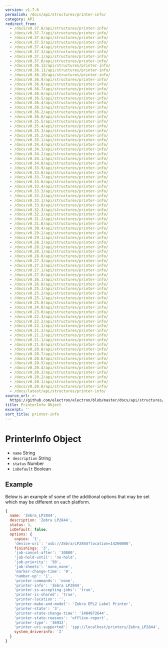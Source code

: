```yaml
---
version: v1.7.6
permalink: /docs/api/structures/printer-info/
category: API
redirect_from:
  - /docs/v0.37.8/api/structures/printer-info/
  - /docs/v0.37.7/api/structures/printer-info/
  - /docs/v0.37.6/api/structures/printer-info/
  - /docs/v0.37.5/api/structures/printer-info/
  - /docs/v0.37.4/api/structures/printer-info/
  - /docs/v0.37.3/api/structures/printer-info/
  - /docs/v0.37.1/api/structures/printer-info/
  - /docs/v0.37.0/api/structures/printer-info/
  - /docs/v0.36.12/api/structures/printer-info/
  - /docs/v0.36.11/api/structures/printer-info/
  - /docs/v0.36.10/api/structures/printer-info/
  - /docs/v0.36.9/api/structures/printer-info/
  - /docs/v0.36.8/api/structures/printer-info/
  - /docs/v0.36.7/api/structures/printer-info/
  - /docs/v0.36.6/api/structures/printer-info/
  - /docs/v0.36.5/api/structures/printer-info/
  - /docs/v0.36.4/api/structures/printer-info/
  - /docs/v0.36.3/api/structures/printer-info/
  - /docs/v0.36.2/api/structures/printer-info/
  - /docs/v0.36.0/api/structures/printer-info/
  - /docs/v0.35.5/api/structures/printer-info/
  - /docs/v0.35.4/api/structures/printer-info/
  - /docs/v0.35.3/api/structures/printer-info/
  - /docs/v0.35.2/api/structures/printer-info/
  - /docs/v0.35.1/api/structures/printer-info/
  - /docs/v0.34.4/api/structures/printer-info/
  - /docs/v0.34.3/api/structures/printer-info/
  - /docs/v0.34.2/api/structures/printer-info/
  - /docs/v0.34.1/api/structures/printer-info/
  - /docs/v0.34.0/api/structures/printer-info/
  - /docs/v0.33.9/api/structures/printer-info/
  - /docs/v0.33.8/api/structures/printer-info/
  - /docs/v0.33.7/api/structures/printer-info/
  - /docs/v0.33.6/api/structures/printer-info/
  - /docs/v0.33.4/api/structures/printer-info/
  - /docs/v0.33.3/api/structures/printer-info/
  - /docs/v0.33.2/api/structures/printer-info/
  - /docs/v0.33.1/api/structures/printer-info/
  - /docs/v0.33.0/api/structures/printer-info/
  - /docs/v0.32.3/api/structures/printer-info/
  - /docs/v0.32.2/api/structures/printer-info/
  - /docs/v0.31.2/api/structures/printer-info/
  - /docs/v0.31.0/api/structures/printer-info/
  - /docs/v0.30.4/api/structures/printer-info/
  - /docs/v0.29.2/api/structures/printer-info/
  - /docs/v0.29.1/api/structures/printer-info/
  - /docs/v0.28.3/api/structures/printer-info/
  - /docs/v0.28.2/api/structures/printer-info/
  - /docs/v0.28.1/api/structures/printer-info/
  - /docs/v0.28.0/api/structures/printer-info/
  - /docs/v0.27.3/api/structures/printer-info/
  - /docs/v0.27.2/api/structures/printer-info/
  - /docs/v0.27.1/api/structures/printer-info/
  - /docs/v0.27.0/api/structures/printer-info/
  - /docs/v0.26.1/api/structures/printer-info/
  - /docs/v0.26.0/api/structures/printer-info/
  - /docs/v0.25.3/api/structures/printer-info/
  - /docs/v0.25.2/api/structures/printer-info/
  - /docs/v0.25.1/api/structures/printer-info/
  - /docs/v0.25.0/api/structures/printer-info/
  - /docs/v0.24.0/api/structures/printer-info/
  - /docs/v0.23.0/api/structures/printer-info/
  - /docs/v0.22.3/api/structures/printer-info/
  - /docs/v0.22.2/api/structures/printer-info/
  - /docs/v0.22.1/api/structures/printer-info/
  - /docs/v0.21.3/api/structures/printer-info/
  - /docs/v0.21.2/api/structures/printer-info/
  - /docs/v0.21.1/api/structures/printer-info/
  - /docs/v0.21.0/api/structures/printer-info/
  - /docs/v0.20.8/api/structures/printer-info/
  - /docs/v0.20.7/api/structures/printer-info/
  - /docs/v0.20.6/api/structures/printer-info/
  - /docs/v0.20.5/api/structures/printer-info/
  - /docs/v0.20.4/api/structures/printer-info/
  - /docs/v0.20.3/api/structures/printer-info/
  - /docs/v0.20.2/api/structures/printer-info/
  - /docs/v0.20.1/api/structures/printer-info/
  - /docs/v0.20.0/api/structures/printer-info/
  - /docs/latest/api/structures/printer-info/
source_url: >-
  https://github.com/electron/electron/blob/master/docs/api/structures/printer-info.md
title: PrinterInfo Object
excerpt: ''
sort_title: printer-info
---
```




<!--


                                      ::::
                                    :o+//+o:
                                    +o    oo-
                                    :o+//oo/+o/
                                      -::-   -oo:
                                               /s/
                      -::::::::-                :s/  :::--
                  :+oo+////////+:        -:/+oo/ :s:-///++oo+:
                /o+:                -/+oo+/:-     +o-      -:+o:
               /s:              -:+o+/:           -o+         :s/
              -s/            -/oo/:                /s-         +s-
              -s/         -/oo/-                   -s/         /s-
               oo       :+o/-                       oo         oo
               -s/    :oo/                          /s-       /s-
                :s/ :oo:              -::-          /s-      /s:
                  -+o/               /ssss/         :s:    -+o-
                 :o+--               /ssss/         :s:   :o+-
                :s/  +o:              -::-          /s-   --
               -s/    :+o/-                         /s-
               oo       -+o+-                       oo
              -s/         -/oo/-                   -s/
             -+soo+:         -/oo/:                /s-      /oooo+-
             o+   :s:           -:+o+/:-          -o+      /s:  -oo
             oo:--/s:       ::      -:+oo+/:-     -/-      /s/--:o+
              :+++/-        :s:          -:/+ooo++//////++oo//+o+:
                             /s:                --::::::--
                              /s/              /s-
                               :oo:          :oo:
                                 /oo/-    -/oo/
                                   -/+oooo+/-





                   _______  _______  _______  _______  __
                  |       ||       ||       ||       ||  |
                  |  _____||_     _||   _   ||    _  ||  |
                  | |_____   |   |  |  | |  ||   |_| ||  |
                  |_____  |  |   |  |  |_|  ||    ___||__|
                   _____| |  |   |  |       ||   |     __
                  |_______|  |___|  |_______||___|    |__|


    This file is generated automatically, so it should not be edited.

    To make changes, head over to the electron/electron repository:

    https://github.com/electron/electron/blob/master/docs/api/structures/printer-info.md

    Thanks!

-->
# PrinterInfo Object

*   `name` String
*   `description` String
*   `status` Number
*   `isDefault` Boolean

## Example

Below is an example of some of the additional options that may be set which may be different on each platform.

```javascript
{
  name: 'Zebra_LP2844',
  description: 'Zebra LP2844',
  status: 3,
  isDefault: false,
  options: {
    copies: '1',
    'device-uri': 'usb://Zebra/LP2844?location=14200000',
    finishings: '3',
    'job-cancel-after': '10800',
    'job-hold-until': 'no-hold',
    'job-priority': '50',
    'job-sheets': 'none,none',
    'marker-change-time': '0',
    'number-up': '1',
    'printer-commands': 'none',
    'printer-info': 'Zebra LP2844',
    'printer-is-accepting-jobs': 'true',
    'printer-is-shared': 'true',
    'printer-location': '',
    'printer-make-and-model': 'Zebra EPL2 Label Printer',
    'printer-state': '3',
    'printer-state-change-time': '1484872644',
    'printer-state-reasons': 'offline-report',
    'printer-type': '36932',
    'printer-uri-supported': 'ipp://localhost/printers/Zebra_LP2844',
    system_driverinfo: 'Z'
  }
}
```
